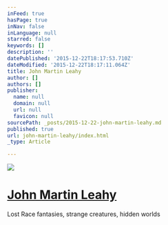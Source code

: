 ```yaml
---
inFeed: true
hasPage: true
inNav: false
inLanguage: null
starred: false
keywords: []
description: ''
datePublished: '2015-12-22T18:17:53.710Z'
dateModified: '2015-12-22T18:17:11.064Z'
title: John Martin Leahy
author: []
authors: []
publisher:
  name: null
  domain: null
  url: null
  favicon: null
sourcePath: _posts/2015-12-22-john-martin-leahy.md
published: true
url: john-martin-leahy/index.html
_type: Article

---
```

![](https://the-grid-user-content.s3-us-west-2.amazonaws.com/ba3e9570-0cd1-48e9-b691-9146e63950a8.jpg)

# [John Martin Leahy][0]

Lost Race fantasies, strange creatures, hidden worlds

[0]: null